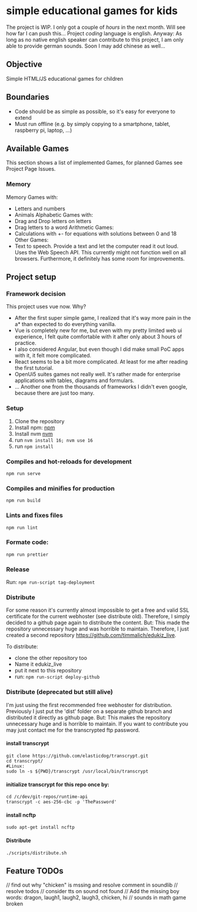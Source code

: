 # simple educational games for kids

The project is WIP. I only got a couple of _hours_ in the next month. Will see how far I can push this...
Project _coding_ language is english.
Anyway: As long as no native english speaker can contribute to this project, I am only able to provide german sounds.
Soon I may add chinese as well...

## Objective

Simple HTML/JS educational games for children

## Boundaries

- Code should be as simple as possible, so it's easy for everyone to extend
- Must run offline (e.g. by simply copying to a smartphone, tablet, raspberry pi, laptop, ...)

## Available Games
This section shows a list of implemented Games, for planned Games see Project Page Issues. 

### Memory
Memory Games with:
- Letters and numbers
- Animals
Alphabetic Games with:
- Drag and Drop letters on letters
- Drag letters to a word
Arithmetic Games:
- Calculations with +- for equations with solutions between 0 and 18
Other Games:
- Text to speech. Provide a text and let the computer read it out loud. Uses the Web Speech API. This currently might not function well on all browsers. Furthermore, it definitely has some room for improvements.

## Project setup
### Framework decision
This project uses vue now.
Why? 

- After the first super simple game, I realized that it's way more pain in the a* than expected to do everything vanilla.  
- Vue is completely new for me, but even with my pretty limited web ui experience, I felt quite comfortable with it after only about 3 hours of practice. 
- I also considered Angular, but even though I did make small PoC apps with it, it felt more complicated. 
- React seems to be a bit more complicated. At least for me after reading the first tutorial.   
- OpenUi5 suites games not really well. It's rather made for enterprise applications with tables, diagrams and formulars.
- ... Another one from the thousands of frameworks I didn't even google, because there are just too many.   

### Setup
1. Clone the repository
2. Install npm:
[npm](https://www.npmjs.com/get-npm)
3. Install nvm [nvm](https://github.com/nvm-sh/nvm)
4. run `nvm install 16; nvm use 16`
5. run `npm install`

### Compiles and hot-reloads for development

```
npm run serve
```

### Compiles and minifies for production

```
npm run build
```

### Lints and fixes files

```
npm run lint
```

### Formate code:
```
npm run prettier
```

### Release
Run: `npm run-script tag-deployment`

### Distribute
For some reason it's currently almost impossible to get a free and valid SSL certificate for the current webhoster (see distribute old).
Therefore, I simply decided to a github page again to distribute the content. 
But: This made the repository unnecessary huge and was horrible to maintain.
Therefore, I just created a second repository https://github.com/timmalich/edukiz_live. 

To distribute: 
- clone the other repository too
- Name it edukiz_live
- put it next to this repository
- run: `npm run-script deploy-github`

### Distribute (deprecated but still alive)
I'm just using the first recommended free webhoster for distribution. 
Previously I just put the 'dist' folder on a separate github branch and distributed it directly as github page.
But: This makes the repository unnecessary huge and is horrible to maintain.
If you want to contribute you may just contact me for the transcrypted ftp password.

#### install transcrypt
    git clone https://github.com/elasticdog/transcrypt.git
    cd transcrypt/
    #Linux:
    sudo ln -s ${PWD}/transcrypt /usr/local/bin/transcrypt
    
#### initialize transcrypt for this repo once by:
    cd /c/dev/git-repos/runtime-api
    transcrypt -c aes-256-cbc -p 'ThePassword' 

#### install ncftp
    sudo apt-get install ncftp
    
#### Distribute
    ./scripts/distribute.sh 

## Feature TODOs

// find out why "chicken" is mssing and resolve comment in soundlib
// resolve todos
// consider tts on sound not found
// Add the missing boy words: dragon, laugh1, laugh2, laugh3, chicken, hi
// sounds in math game broken
